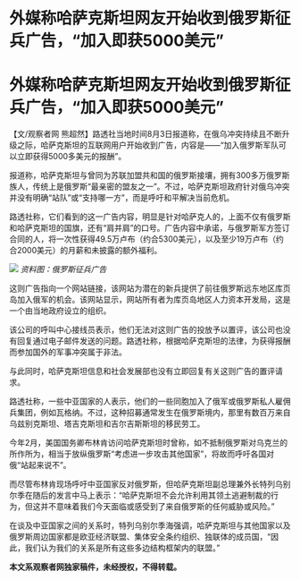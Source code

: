 # 外媒称哈萨克斯坦网友开始收到俄罗斯征兵广告，“加入即获5000美元”

# 外媒称哈萨克斯坦网友开始收到俄罗斯征兵广告，“加入即获5000美元”

【文/观察者网
熊超然】路透社当地时间8月3日报道称，在俄乌冲突持续且不断升级之际，哈萨克斯坦的互联网用户开始收到广告，内容是——“加入俄罗斯军队可以立即获得5000多美元的报酬”。

报道称，哈萨克斯坦与曾同为苏联加盟共和国的俄罗斯接壤，拥有300多万俄罗斯族人，传统上是俄罗斯“最亲密的盟友之一”。不过，哈萨克斯坦政府针对俄乌冲突并没有明确“站队”或“支持哪一方”，而是呼吁和平解决当前危机。

路透社称，它们看到的这一广告内容，明显是针对哈萨克人的，上面不仅有俄罗斯和哈萨克斯坦的国旗，还有“肩并肩”的口号。广告内容中承诺，与俄罗斯军方签订合同的人，将一次性获得49.5万卢布（约合5300美元），以及至少19万卢布（约合2000美元）的月薪和未披露的额外福利。

![](https://inews.gtimg.com/newsapp_bt/0/15815706579/1000) _资料图：俄罗斯征兵广告_

这则广告指向一个网站链接，该网站为潜在的新兵提供了前往俄罗斯远东地区库页岛加入俄军的机会。该网站显示，网站所有者为库页岛地区人力资本开发局，这是一个由当地政府设立的组织。

该公司的呼叫中心接线员表示，他们无法对这则广告的投放予以置评，该公司也没有回复通过电子邮件发送的问题。路透社称，根据哈萨克斯坦的法律，为获得报酬而参加国外的军事冲突属于非法。

与此同时，哈萨克斯坦信息和社会发展部也没有立即回复有关这则广告的置评请求。

路透社称，一些中亚国家的人表示，他们的一些同胞加入了俄军或俄罗斯私人雇佣兵集团，例如瓦格纳。不过，这种招募通常发生在俄罗斯境内，那里有数百万来自乌兹别克斯坦、塔吉克斯坦和吉尔吉斯斯坦的移民劳工。

今年2月，美国国务卿布林肯访问哈萨克斯坦时曾称，如不抵制俄罗斯对乌克兰的所作所为，相当于放纵俄罗斯“考虑进一步攻击其他国家”，将故而呼吁各国对俄“站起来说不”。

而尽管布林肯现场呼吁中亚国家反对俄罗斯，但哈萨克斯坦副总理兼外长特列乌别尔季在随后的发言中马上表示：“哈萨克斯坦不会允许利用其领土逃避制裁的行为，但这并不意味着我们今天面临或感受到了来自俄罗斯的任何威胁或风险。”

在谈及中亚国家之间的关系时，特列乌别尔季海强调，哈萨克斯坦与其他国家以及俄罗斯周边国家都是欧亚经济联盟、集体安全条约组织、独联体的成员国，“因此，我们认为我们的关系是所有这些多边结构框架内的联盟。”

**本文系观察者网独家稿件，未经授权，不得转载。**

